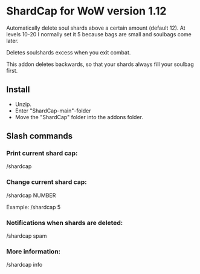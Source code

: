 # ShardCap for WoW version 1.12
Automatically delete soul shards above a certain amount (default 12). At levels 10-20 I normally set it 5 because bags are small and soulbags come later. 

Deletes soulshards excess when you exit combat.

This addon deletes backwards, so that your shards always fill your soulbag first. 


## Install
- Unzip. 
- Enter "ShardCap-main"-folder
- Move the "ShardCap" folder into the addons folder. 

## Slash commands
### Print current shard cap: 

/shardcap    

### Change current shard cap: 
/shardcap NUMBER

Example: /shardcap 5
  
### Notifications when shards are deleted: 
/shardcap spam

### More information: 

/shardcap info

